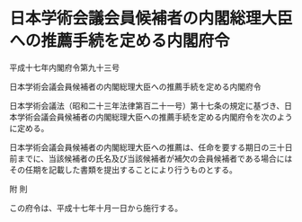 # 日本学術会議会員候補者の内閣総理大臣への推薦手続を定める内閣府令

平成十七年内閣府令第九十三号

日本学術会議会員候補者の内閣総理大臣への推薦手続を定める内閣府令

日本学術会議法（昭和二十三年法律第百二十一号）第十七条の規定に基づき、日本学術会議会員候補者の内閣総理大臣への推薦手続を定める内閣府令を次のように定める。

日本学術会議会員候補者の内閣総理大臣への推薦は、任命を要する期日の三十日前までに、当該候補者の氏名及び当該候補者が補欠の会員候補者である場合にはその任期を記載した書類を提出することにより行うものとする。

附 則

この府令は、平成十七年十月一日から施行する。

